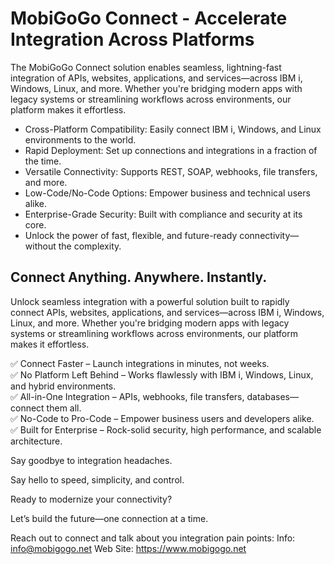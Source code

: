 # MobiGoGo Connect - Accelerate Integration Across Platforms
The MobiGoGo Connect solution enables seamless, lightning-fast integration of APIs, websites, applications, and services—across IBM i, Windows, Linux, and more. 
Whether you're bridging modern apps with legacy systems or streamlining workflows across environments, our platform makes it effortless.
- Cross-Platform Compatibility: Easily connect IBM i, Windows, and Linux environments to the world.
- Rapid Deployment: Set up connections and integrations in a fraction of the time.
- Versatile Connectivity: Supports REST, SOAP, webhooks, file transfers, and more.
- Low-Code/No-Code Options: Empower business and technical users alike.
- Enterprise-Grade Security: Built with compliance and security at its core.
- Unlock the power of fast, flexible, and future-ready connectivity—without the complexity.

## Connect Anything. Anywhere. Instantly.
Unlock seamless integration with a powerful solution built to rapidly connect APIs, websites, applications, and services—across IBM i, Windows, Linux, and more.
Whether you're bridging modern apps with legacy systems or streamlining workflows across environments, our platform makes it effortless.

✅ Connect Faster – Launch integrations in minutes, not weeks.   
✅ No Platform Left Behind – Works flawlessly with IBM i, Windows, Linux, and hybrid environments.   
✅ All-in-One Integration – APIs, webhooks, file transfers, databases—connect them all.   
✅ No-Code to Pro-Code – Empower business users and developers alike.   
✅ Built for Enterprise – Rock-solid security, high performance, and scalable architecture.   
 
Say goodbye to integration headaches.

Say hello to speed, simplicity, and control.

Ready to modernize your connectivity?

Let’s build the future—one connection at a time.

Reach out to connect and talk about you integration pain points:
Info: info@mobigogo.net
Web Site: https://www.mobigogo.net

